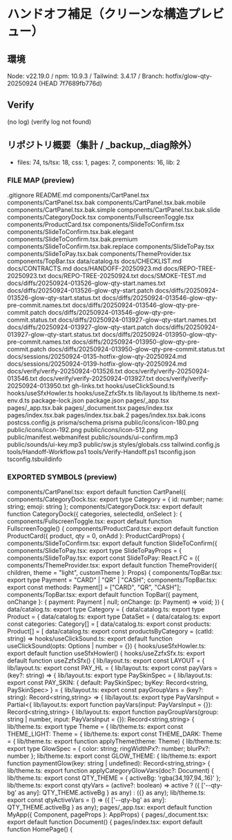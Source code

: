 # ハンドオフ補足（クリーンな構造プレビュー）
## 環境
Node: v22.19.0 / npm: 10.9.3 / Tailwind: 3.4.17 / Branch: hotfix/glow-qty-20250924 (HEAD 7f7689fb776d)

## Verify
(no log)
(verify log not found)

## リポジトリ概要（集計 / _backup,_diag除外）
- files: 74, ts/tsx: 18, css: 1, pages: 7, components: 16, lib: 2

### FILE MAP (preview)
.gitignore
README.md
components/CartPanel.tsx
components/CartPanel.tsx.bak
components/CartPanel.tsx.bak.mobile
components/CartPanel.tsx.bak.simple
components/CartPanel.tsx.bak.slide
components/CategoryDock.tsx
components/FullscreenToggle.tsx
components/ProductCard.tsx
components/SlideToConfirm.tsx
components/SlideToConfirm.tsx.bak.elegant
components/SlideToConfirm.tsx.bak.premium
components/SlideToConfirm.tsx.bak.replace
components/SlideToPay.tsx
components/SlideToPay.tsx.bak
components/ThemeProvider.tsx
components/TopBar.tsx
data/catalog.ts
docs/CHECKLIST.md
docs/CONTRACTS.md
docs/HANDOFF-20250923.md
docs/REPO-TREE-20250923.txt
docs/REPO-TREE-20250924.txt
docs/SMOKE-TEST.md
docs/diffs/20250924-013526-glow-qty-start.names.txt
docs/diffs/20250924-013526-glow-qty-start.patch
docs/diffs/20250924-013526-glow-qty-start.status.txt
docs/diffs/20250924-013546-glow-qty-pre-commit.names.txt
docs/diffs/20250924-013546-glow-qty-pre-commit.patch
docs/diffs/20250924-013546-glow-qty-pre-commit.status.txt
docs/diffs/20250924-013927-glow-qty-start.names.txt
docs/diffs/20250924-013927-glow-qty-start.patch
docs/diffs/20250924-013927-glow-qty-start.status.txt
docs/diffs/20250924-013950-glow-qty-pre-commit.names.txt
docs/diffs/20250924-013950-glow-qty-pre-commit.patch
docs/diffs/20250924-013950-glow-qty-pre-commit.status.txt
docs/sessions/20250924-0135-hotfix-glow-qty-20250924.md
docs/sessions/20250924-0139-hotfix-glow-qty-20250924.md
docs/verify/verify-20250924-013526.txt
docs/verify/verify-20250924-013546.txt
docs/verify/verify-20250924-013927.txt
docs/verify/verify-20250924-013950.txt
gh-links.txt
hooks/useClickSound.ts
hooks/useSfxHowler.ts
hooks/useZzfxSfx.ts
lib/layout.ts
lib/theme.ts
next-env.d.ts
package-lock.json
package.json
pages/_app.tsx
pages/_app.tsx.bak
pages/_document.tsx
pages/index.tsx
pages/index.tsx.bak
pages/index.tsx.bak.2
pages/index.tsx.bak.icons
postcss.config.js
prisma/schema.prisma
public/icons/icon-180.png
public/icons/icon-192.png
public/icons/icon-512.png
public/manifest.webmanifest
public/sounds/ui-confirm.mp3
public/sounds/ui-key.mp3
public/sw.js
styles/globals.css
tailwind.config.js
tools/Handoff-Workflow.ps1
tools/Verify-Handoff.ps1
tsconfig.json
tsconfig.tsbuildinfo

### EXPORTED SYMBOLS (preview)
components/CartPanel.tsx: export default function CartPanel({
components/CategoryDock.tsx: export type Category = { id: number; name: string; emoji: string };
components/CategoryDock.tsx: export default function CategoryDock({ categories, selectedId, onSelect }: {
components/FullscreenToggle.tsx: export default function FullscreenToggle() {
components/ProductCard.tsx: export default function ProductCard({ product, qty = 0, onAdd }: ProductCardProps) {
components/SlideToConfirm.tsx: export default function SlideToConfirm({
components/SlideToPay.tsx: export type SlideToPayProps = {
components/SlideToPay.tsx: export const SlideToPay: React.FC<SlideToPayProps> = ({
components/ThemeProvider.tsx: export default function ThemeProvider({ children, theme = "light", customTheme }: Props) {
components/TopBar.tsx: export type Payment = "CARD" | "QR" | "CASH";
components/TopBar.tsx: export const methods: Payment[] = ["CARD", "QR", "CASH"];
components/TopBar.tsx: export default function TopBar({ payment, onChange }: { payment: Payment | null; onChange: (p: Payment) => void; }) {
data/catalog.ts: export type Category = {
data/catalog.ts: export type Product = {
data/catalog.ts: export type DataSet = {
data/catalog.ts: export const categories: Category[] = [
data/catalog.ts: export const products: Product[] = [
data/catalog.ts: export const productsByCategory = (catId: string) =>
hooks/useClickSound.ts: export default function useClickSound(opts: Options | number = {}) {
hooks/useSfxHowler.ts: export default function useSfxHowler() {
hooks/useZzfxSfx.ts: export default function useZzfxSfx() {
lib/layout.ts: export const LAYOUT = {
lib/layout.ts: export const PAY_HL = {
lib/layout.ts: export const payVars = (key?: string) => {
lib/layout.ts: export type PaySkinSpec = {
lib/layout.ts: export const PAY_SKIN: { default: PaySkinSpec; byKey: Record<string, PaySkinSpec> } = {
lib/layout.ts: export const payGroupVars = (key?: string): Record<string,string> => {
lib/layout.ts: export type PayVarsInput = Partial<{
lib/layout.ts: export function payVars(input: PayVarsInput = {}): Record<string,string> {
lib/layout.ts: export function payGroupVars(group: string | number, input: PayVarsInput = {}): Record<string,string> {
lib/theme.ts: export type Theme = {
lib/theme.ts: export const THEME_LIGHT: Theme = {
lib/theme.ts: export const THEME_DARK: Theme = {
lib/theme.ts: export function applyTheme(theme: Theme) {
lib/theme.ts: export type GlowSpec = { color: string; ringWidthPx?: number; blurPx?: number };
lib/theme.ts: export const GLOW_THEME: {
lib/theme.ts: export function paymentGlow(key: string | undefined): Record<string,string> {
lib/theme.ts: export function applyCategoryGlowVars(doc?: Document) {
lib/theme.ts: export const QTY_THEME = { activeBg: 'rgba(34,197,94,.16)' };
lib/theme.ts: export const qtyVars = (active?: boolean) => active ? ({ ['--qty-bg' as any]: QTY_THEME.activeBg } as any) : ({} as any);
lib/theme.ts: export const qtyActiveVars = () => ({ ['--qty-bg' as any]: QTY_THEME.activeBg } as any);
pages/_app.tsx: export default function MyApp({ Component, pageProps }: AppProps) {
pages/_document.tsx: export default function Document() {
pages/index.tsx: export default function HomePage() {

